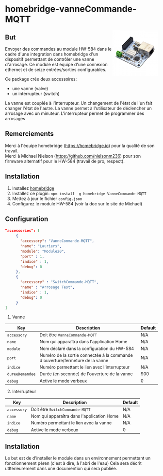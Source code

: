 # homebridge-vanneCommande-MQTT

<img src="https://github.com/CapitaineKirk/homebridge-vanneCommande-MQTT/blob/main/photos/HW-584.jpg" width=150 align="right" />  

## But

Envoyer des commandes au module HW-584 dans le cadre d'une integration dans homebridge d'un dispositif permettant de contrôler une vanne d'arrosage.
Ce module est équipé d'une connexion ethernet et de seize entrées/sorties configurables.  

Ce package crée deux accessoires:
- une vanne (valve)
- un interrupteur (switch)  

La vanne est couplée à l'interrupteur. Un changement de l'état de l'un fait changer l'état de l'autre.
La vanne permet à l'utilisateur de déclencher un arrosage avec un minuteur.
L'interrupteur permet de programmer des arrosages

## Remerciements
Merci à l'équipe homebridge (https://homebridge.io) pour la qualité de son travail.  
Merci à Michael Nielson (https://github.com/nielsonm236) pour son firmware alternatif pour le HW-584 (travail de pro, respect).

## Installation

1. Installez [homebridge](https://github.com/nfarina/homebridge#installation-details)  
2. Installez ce plugin: `npm install -g homebridge-VanneCommande-MQTT`  
3. Mettez à jour le fichier `config.json`  
4. Configurez le module HW-584 (voir la doc sur le site de Michael)

## Configuration

```json
"accessories": [
     {
       "accessory": "VanneCommande-MQTT",
       "name": "Lauriers",
       "module": "Module20",
       "port" : 1,
       "indice" : 1,
       "debug": 0
     },
     {
       "accessory" : "SwitchCommande-MQTT",
       "name" : "Arrosage Test",
       "indice" : 1,
       "debug": 0
     }
]
```

1. Vanne  

| Key | Description | Default |
| --- | --- | --- |
| `accessory` | Doit être `VanneCommande-MQTT` | N/A |  
| `name` | Nom qui apparaîtra dans l'application Home | N/A |  
| `module` | Nom déclaré dans la configuration du HW-584 | N/A |  
| `port` | Numéro de la sortie connectée à la commande d'ouverture/fermeture de la vanne | N/A |  
| `indice` | Numéro permettant le lien avec l'interrupteur | N/A  
| `dureeDemandee` | Durée (en seconde) de l'ouverture de la vanne | 900  
| `debug` | Active le mode verbeux | 0 |  

2. Interrupteur  

| Key | Description | Default |  
| --- | --- | --- |  
| `accessory` | Doit être `SwitchCommande-MQTT` | N/A |  
| `name` | Nom qui apparaîtra dans l'application Home | N/A |  
| `indice` | Numéro permettant le lien avec la vanne | N/A  
| `debug` | Active le mode verbeux | 0 |  
 

## Installation
Le but est de d'installer le module dans un environnement permettant un fonctionnement péren (c'est à dire, à l'abri de l'eau)
Cela sera décrit utltérieurement dans une documention qui sera publiée.

